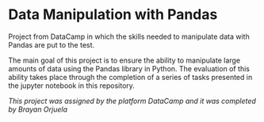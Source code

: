 # Data Manipulation with Pandas
Project from DataCamp in which the skills needed to manipulate data with Pandas are put to the test.

The main goal of this project is to ensure the ability to manipulate large amounts of data using the Pandas library in Python. The evaluation of this ability takes place through the completion of a series of tasks presented in the jupyter notebook in this repository.

_This project was assigned by the platform DataCamp and it was completed by Brayan Orjuela_
